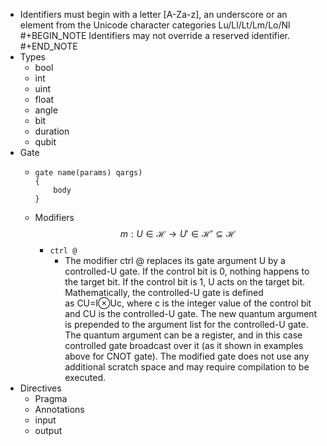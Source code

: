 - Identifiers must begin with a letter [A-Za-z], an underscore or an element from the Unicode character categories Lu/Ll/Lt/Lm/Lo/Nl
  #+BEGIN_NOTE
   Identifiers may not override a reserved identifier.
  #+END_NOTE
- Types
	- bool
	- int
	- uint
	- float
	- angle
	- bit
	- duration
	- qubit
- Gate
	- ```
	  gate name(params) qargs) 
	  {
	      body
	  }
	  ```
	- Modifiers
	  $$m:U\in\mathcal{H}\rightarrow U'\in\mathcal{H}'\subseteq\mathcal{H}$$
		- `ctrl @`
			- The modifier ctrl @ replaces its gate argument U by a controlled-U gate. If the control bit is 0, nothing happens to the target bit. If the control bit is 1, U acts on the target bit. Mathematically, the controlled-U gate is defined as CU=I⊗Uc, where c is the integer value of the control bit and CU is the controlled-U gate. The new quantum argument is prepended to the argument list for the controlled-U gate. The quantum argument can be a register, and in this case controlled gate broadcast over it (as it shown in examples above for CNOT gate). The modified gate does not use any additional scratch space and may require compilation to be executed.
- Directives
	- Pragma
	- Annotations
	- input
	- output